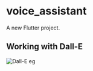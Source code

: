 # voice_assistant

A new Flutter project.

## Working with Dall-E
![Dall-E eg](https://github.com/ManasviAtGitHub/flutter_projects/assets/17096893/d41e9943-01ea-431e-a1ad-ab918ccdcfcc)
